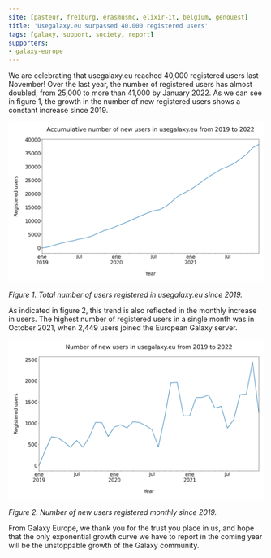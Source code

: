 ```yaml
---
site: [pasteur, freiburg, erasmusmc, elixir-it, belgium, genouest]
title: 'Usegalaxy.eu surpassed 40.000 registered users'
tags: [galaxy, support, society, report]
supporters:
- galaxy-europe
---
```


We are celebrating that usegalaxy.eu reached 40,000 registered users last November! Over the last year, the number of registered users has almost doubled, from 25,000 to more than 41,000 by January 2022. As we can see in figure 1, the growth in the number of new registered users shows a constant increase since 2019.
    
![Total number of registered](/assets/media/reached_40000/total_users_galaxyeu.png)
    
*Figure 1. Total number of users registered in usegalaxy.eu since 2019.*

As indicated in figure 2, this trend is also reflected in the monthly increase in users. The highest number of registered users in a single month was in October 2021, when 2,449 users joined the European Galaxy server.

![Number of new users montly](/assets/media/reached_40000/users_galaxyeu.png)
    
*Figure 2. Number of new users registered monthly since 2019.*

From Galaxy Europe, we thank you for the trust you place in us, and hope that the only exponential growth curve we have to report in the coming year will be the unstoppable growth of the Galaxy community.